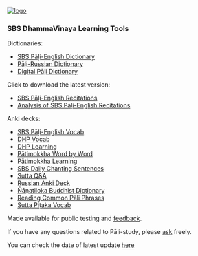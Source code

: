 [![logo](https://user-images.githubusercontent.com/39419221/165271019-e4da74da-05b9-4f46-ade6-3b173966ab75.png)](http://sasanarakkha.org/)

### SBS DhammaVinaya Learning Tools

Dictionaries:

- [SBS Pāḷi-English Dictionary](https://sasanarakkha.github.io/study-tools/sbs-pali-dictionary.html)
- [Pāḷi-Russian Dictionary](https://sasanarakkha.github.io/study-tools/ru-pali-dictionary.html)
- [Digital Pāḷi Dictionary](https://digitalpalidictionary.github.io/)

Click to download the latest version:

- [SBS Pāḷi-English Recitations](https://github.com/sasanarakkha/pali-english-recitations/releases/latest/)
- [Analysis of SBS Pāḷi-English Recitations](https://github.com/sasanarakkha/study-tools/releases/latest/download/analysis-of-sbs-pali-english-recitations.pdf)

Anki decks:

- [SBS Pāḷi-English Vocab](https://sasanarakkha.github.io/study-tools/sbs-pali-english-vocab.html)
- [DHP Vocab](https://sasanarakkha.github.io/study-tools/dhp-vocab.html)
- [DHP Learning](https://sasanarakkha.github.io/study-tools/dhp-learning.html)
- [Pātimokkha Word by Word](https://sasanarakkha.github.io/study-tools/patimokkha-word-by-word.html)
- [Pātimokkha Learning](https://sasanarakkha.github.io/study-tools/patimokkha-learning.html)
- [SBS Daily Chanting Sentences](https://sasanarakkha.github.io/study-tools/sbs-daily-chanting-sentences.html)
- [Sutta Q&A](https://sasanarakkha.github.io/study-tools/sutta-q-a.html)
- [Russian Anki Deck](https://sasanarakkha.github.io/study-tools/ru-pali-vocab.html)
- [Ñāṇatiloka Buddhist Dictionary](https://sasanarakkha.github.io/study-tools/nanatiloka.html)
- [Reading Common Pāli Phrases](https://sasanarakkha.github.io/study-tools/reading-common-pali-phrases.html)
- [Sutta Piṭaka Vocab](https://sasanarakkha.github.io/study-tools/sutta-pitaka-vocab.html)

Made available for public testing and [feedback](https://docs.google.com/forms/d/e/1FAIpQLScNC5v2gQbBCM3giXfYIib9zrp-WMzwJuf_iVXEMX2re4BFFw/viewform?usp=pp_url&entry.1433863141=SBS-study-tools).

If you have any questions related to Pāḷi-study, please [ask](mailto:devamitta@sasanarakkha.org) freely.

You can check the date of latest update [here](https://github.com/sasanarakkha/study-tools/releases/latest)
